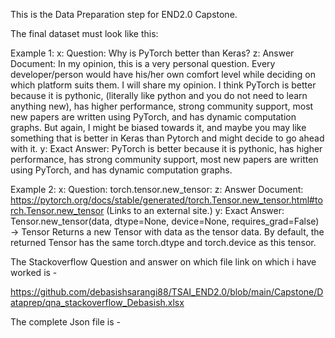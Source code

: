 This is the Data Preparation step for END2.0 Capstone.


The final dataset must look like this:

Example 1:
x: Question: Why is PyTorch better than Keras?
z: Answer Document: In my opinion, this is a very personal question. Every developer/person would have his/her own comfort level while deciding on which platform suits them. I will share my opinion. I think PyTorch is better because it is pythonic, (literally like python and you do not need to learn anything new), has higher performance, strong community support, most new papers are written using PyTorch, and has dynamic computation graphs. But again, I might be biased towards it, and maybe you may like something that is better in Keras than Pytorch and might decide to go ahead with it.
y: Exact Answer: PyTorch is better because it is pythonic, has higher performance, has strong community support, most new papers are written using PyTorch, and has dynamic computation graphs.

Example 2:
x: Question: torch.tensor.new_tensor:
z: Answer Document: https://pytorch.org/docs/stable/generated/torch.Tensor.new_tensor.html#torch.Tensor.new_tensor (Links to an external site.)
y: Exact Answer: Tensor.new_tensor(data, dtype=None, device=None, requires_grad=False) → Tensor
Returns a new Tensor with data as the tensor data. By default, the returned Tensor has the same torch.dtype and torch.device as this tensor.


The Stackoverflow Question and answer on which file link on which i have worked is -

https://github.com/debasishsarangi88/TSAI_END2.0/blob/main/Capstone/Dataprep/qna_stackoverflow_Debasish.xlsx

The complete Json file is -
